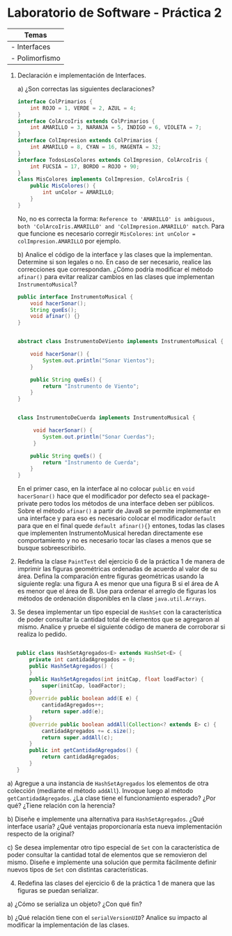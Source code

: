 # Laboratorio de Software - Práctica 2

| Temas |
| -- |
| - Interfaces |
| - Polimorfismo |

1. Declaración e implementación de Interfaces.

   a) ¿Son correctas las siguientes declaraciones?

   ```java
   interface ColPrimarios {
       int ROJO = 1, VERDE = 2, AZUL = 4;
   }
   interface ColArcoIris extends ColPrimarios {
       int AMARILLO = 3, NARANJA = 5, INDIGO = 6, VIOLETA = 7;
   }
   interface ColImpresion extends ColPrimarios {
       int AMARILLO = 8, CYAN = 16, MAGENTA = 32;
   }
   interface TodosLosColores extends ColImpresion, ColArcoIris {
       int FUCSIA = 17, BORDO = ROJO + 90;
   }
   class MisColores implements ColImpresion, ColArcoIris {
       public MisColores() {
           int unColor = AMARILLO;
       }
   }
   ```

    No, no es correcta la forma: `Reference to 'AMARILLO' is ambiguous, both 'ColArcoIris.AMARILLO' and 'ColImpresion.AMARILLO' match`. Para que funcione es necesario corregir `MisColores`: `int unColor = colImpresion.AMARILLO` por ejemplo.  


   b) Analice el código de la interface y las clases que la implementan. Determine si son legales o no. En caso de ser necesario, realice las correcciones que correspondan. ¿Cómo podría modificar el método `afinar()` para evitar realizar cambios en las clases que implementan `InstrumentoMusical`?

   ```java
   public interface InstrumentoMusical {
       void hacerSonar(); 
       String queEs();
       void afinar() {}
   }


   abstract class InstrumentoDeViento implements InstrumentoMusical {

       void hacerSonar() {
           System.out.println("Sonar Vientos");
       }

       public String queEs() {
           return "Instrumento de Viento";
       }
   }


   class InstrumentoDeCuerda implements InstrumentoMusical {

        void hacerSonar() {
           System.out.println("Sonar Cuerdas");
        }

       public String queEs() {
           return "Instrumento de Cuerda";
       }
   }
   ```

    En el primer caso, en la interface al no colocar `public` en `void hacerSonar()` hace que el modificador por defecto sea el package-private pero todos los métodos de una interface deben ser públicos. 
    Sobre el método `afinar()` a partir de Java8 se permite implementar en una interface y para eso es necesario colocar el modificador `default` para que en el final quede `default afinar(){}` entones, todas las clases que implementen InstrumentoMusical heredan directamente ese comportamiento y no es necesario tocar las clases a menos que se busque sobreescribirlo. 
    

2. Redefina la clase `PaintTest` del ejercicio 6 de la práctica 1 de manera de imprimir las figuras geométricas ordenadas de acuerdo al valor de su área. Defina la comparación entre figuras geométricas usando la siguiente regla: una figura A es menor que una figura B si el área de A es menor que el área de B. Use para ordenar el arreglo de figuras los métodos de ordenación disponibles en la clase `java.util.Arrays`.

3. Se desea implementar un tipo especial de `HashSet` con la característica de poder consultar la cantidad total de elementos que se agregaron al mismo. Analice y pruebe el siguiente código de manera de corroborar si realiza lo pedido.

```java

   public class HashSetAgregados<E> extends HashSet<E> {
       private int cantidadAgregados = 0;
       public HashSetAgregados() {
       }
       public HashSetAgregados(int initCap, float loadFactor) {
           super(initCap, loadFactor);
       }
       @Override public boolean add(E e) {
           cantidadAgregados++;
           return super.add(e);
       }
       @Override public boolean addAll(Collection<? extends E> c) {
           cantidadAgregados += c.size();
           return super.addAll(c);
       }
       public int getCantidadAgregados() {
           return cantidadAgregados;
       }
   }
```

a) Agregue a una instancia de `HashSetAgregados` los elementos de otra colección (mediante el método `addAll`). Invoque luego al método `getCantidadAgregados`. ¿La clase tiene el funcionamiento esperado? ¿Por qué? ¿Tiene relación con la herencia?

b) Diseñe e implemente una alternativa para `HashSetAgregados`. ¿Qué interface usaría? ¿Qué ventajas proporcionaría esta nueva implementación respecto de la original?

c) Se desea implementar otro tipo especial de `Set` con la característica de poder consultar la cantidad total de elementos que se removieron del mismo. Diseñe e implemente una solución que permita fácilmente definir nuevos tipos de `Set` con distintas características.

4. Redefina las clases del ejercicio 6 de la práctica 1 de manera que las figuras se puedan serializar.

a) ¿Cómo se serializa un objeto? ¿Con qué fin?

b) ¿Qué relación tiene con el `serialVersionUID`? Analice su impacto al modificar la implementación de las clases.